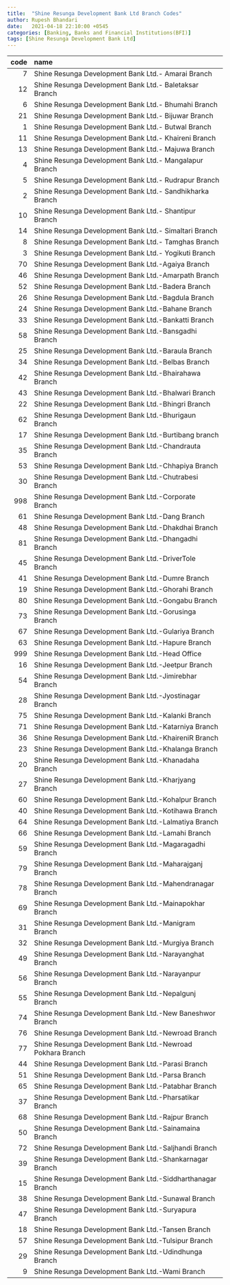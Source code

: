 ```yaml
---
title:  "Shine Resunga Development Bank Ltd Branch Codes"
author: Rupesh Bhandari
date:   2021-04-18 22:10:00 +0545
categories: [Banking, Banks and Financial Institutions(BFI)]
tags: [Shine Resunga Development Bank Ltd]
---
```


|   code | name                                                        |
|-------:|:------------------------------------------------------------|
|      7 | Shine Resunga Development Bank Ltd.- Amarai Branch          |
|     12 | Shine Resunga Development Bank Ltd.- Baletaksar Branch      |
|      6 | Shine Resunga Development Bank Ltd.- Bhumahi Branch         |
|     21 | Shine Resunga Development Bank Ltd.- Bijuwar Branch         |
|      1 | Shine Resunga Development Bank Ltd.- Butwal Branch          |
|     11 | Shine Resunga Development Bank Ltd.- Khaireni Branch        |
|     13 | Shine Resunga Development Bank Ltd.- Majuwa Branch          |
|      4 | Shine Resunga Development Bank Ltd.- Mangalapur Branch      |
|      5 | Shine Resunga Development Bank Ltd.- Rudrapur Branch        |
|      2 | Shine Resunga Development Bank Ltd.- Sandhikharka Branch    |
|     10 | Shine Resunga Development Bank Ltd.- Shantipur Branch       |
|     14 | Shine Resunga Development Bank Ltd.- Simaltari Branch       |
|      8 | Shine Resunga Development Bank Ltd.- Tamghas Branch         |
|      3 | Shine Resunga Development Bank Ltd.- Yogikuti Branch        |
|     70 | Shine Resunga Development Bank Ltd.-Agaiya Branch           |
|     46 | Shine Resunga Development Bank Ltd.-Amarpath Branch         |
|     52 | Shine Resunga Development Bank Ltd.-Badera Branch           |
|     26 | Shine Resunga Development Bank Ltd.-Bagdula Branch          |
|     24 | Shine Resunga Development Bank Ltd.-Bahane Branch           |
|     33 | Shine Resunga Development Bank Ltd.-Bankatti Branch         |
|     58 | Shine Resunga Development Bank Ltd.-Bansgadhi Branch        |
|     25 | Shine Resunga Development Bank Ltd.-Baraula Branch          |
|     34 | Shine Resunga Development Bank Ltd.-Belbas Branch           |
|     42 | Shine Resunga Development Bank Ltd.-Bhairahawa Branch       |
|     43 | Shine Resunga Development Bank Ltd.-Bhalwari Branch         |
|     22 | Shine Resunga Development Bank Ltd.-Bhingri Branch          |
|     62 | Shine Resunga Development Bank Ltd.-Bhurigaun Branch        |
|     17 | Shine Resunga Development Bank Ltd.-Burtibang branch        |
|     35 | Shine Resunga Development Bank Ltd.-Chandrauta Branch       |
|     53 | Shine Resunga Development Bank Ltd.-Chhapiya Branch         |
|     30 | Shine Resunga Development Bank Ltd.-Chutrabesi Branch       |
|    998 | Shine Resunga Development Bank Ltd.-Corporate Branch        |
|     61 | Shine Resunga Development Bank Ltd.-Dang Branch             |
|     48 | Shine Resunga Development Bank Ltd.-Dhakdhai Branch         |
|     81 | Shine Resunga Development Bank Ltd.-Dhangadhi Branch        |
|     45 | Shine Resunga Development Bank Ltd.-DriverTole Branch       |
|     41 | Shine Resunga Development Bank Ltd.-Dumre Branch            |
|     19 | Shine Resunga Development Bank Ltd.-Ghorahi Branch          |
|     80 | Shine Resunga Development Bank Ltd.-Gongabu Branch          |
|     73 | Shine Resunga Development Bank Ltd.-Gorusinga Branch        |
|     67 | Shine Resunga Development Bank Ltd.-Gulariya Branch         |
|     63 | Shine Resunga Development Bank Ltd.-Hapure Branch           |
|    999 | Shine Resunga Development Bank Ltd.-Head Office             |
|     16 | Shine Resunga Development Bank Ltd.-Jeetpur Branch          |
|     54 | Shine Resunga Development Bank Ltd.-Jimirebhar Branch       |
|     28 | Shine Resunga Development Bank Ltd.-Jyostinagar Branch      |
|     75 | Shine Resunga Development Bank Ltd.-Kalanki Branch          |
|     71 | Shine Resunga Development Bank Ltd.-Katarniya Branch        |
|     36 | Shine Resunga Development Bank Ltd.-KhaireniR Branch        |
|     23 | Shine Resunga Development Bank Ltd.-Khalanga Branch         |
|     20 | Shine Resunga Development Bank Ltd.-Khanadaha Branch        |
|     27 | Shine Resunga Development Bank Ltd.-Kharjyang Branch        |
|     60 | Shine Resunga Development Bank Ltd.-Kohalpur Branch         |
|     40 | Shine Resunga Development Bank Ltd.-Kotihawa Branch         |
|     64 | Shine Resunga Development Bank Ltd.-Lalmatiya Branch        |
|     66 | Shine Resunga Development Bank Ltd.-Lamahi Branch           |
|     59 | Shine Resunga Development Bank Ltd.-Magaragadhi Branch      |
|     79 | Shine Resunga Development Bank Ltd.-Maharajganj Branch      |
|     78 | Shine Resunga Development Bank Ltd.-Mahendranagar Branch    |
|     69 | Shine Resunga Development Bank Ltd.-Mainapokhar Branch      |
|     31 | Shine Resunga Development Bank Ltd.-Manigram Branch         |
|     32 | Shine Resunga Development Bank Ltd.-Murgiya Branch          |
|     49 | Shine Resunga Development Bank Ltd.-Narayanghat Branch      |
|     56 | Shine Resunga Development Bank Ltd.-Narayanpur Branch       |
|     55 | Shine Resunga Development Bank Ltd.-Nepalgunj Branch        |
|     74 | Shine Resunga Development Bank Ltd.-New Baneshwor Branch    |
|     76 | Shine Resunga Development Bank Ltd.-Newroad Branch          |
|     77 | Shine Resunga Development Bank Ltd.-Newroad Pokhara Branch  |
|     44 | Shine Resunga Development Bank Ltd.-Parasi Branch           |
|     51 | Shine Resunga Development Bank Ltd.-Parsa Branch            |
|     65 | Shine Resunga Development Bank Ltd.-Patabhar Branch         |
|     37 | Shine Resunga Development Bank Ltd.-Pharsatikar Branch      |
|     68 | Shine Resunga Development Bank Ltd.-Rajpur Branch           |
|     50 | Shine Resunga Development Bank Ltd.-Sainamaina Branch       |
|     72 | Shine Resunga Development Bank Ltd.-Saljhandi Branch        |
|     39 | Shine Resunga Development Bank Ltd.-Shankarnagar Branch     |
|     15 | Shine Resunga Development Bank Ltd.-Siddharthanagar  Branch |
|     38 | Shine Resunga Development Bank Ltd.-Sunawal Branch          |
|     47 | Shine Resunga Development Bank Ltd.-Suryapura Branch        |
|     18 | Shine Resunga Development Bank Ltd.-Tansen Branch           |
|     57 | Shine Resunga Development Bank Ltd.-Tulsipur Branch         |
|     29 | Shine Resunga Development Bank Ltd.-Udindhunga Branch       |
|      9 | Shine Resunga Development Bank Ltd.-Wami Branch             |